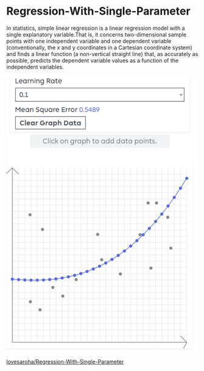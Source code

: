 # Regression-With-Single-Parameter
In statistics, simple linear regression is a linear regression model with a single explanatory variable.That is, it concerns two-dimensional sample points with one independent variable and one dependent variable (conventionally, the x and y coordinates in a Cartesian coordinate system) and finds a linear function (a non-vertical straight line) that, as accurately as possible, predicts the dependent variable values as a function of the independent variables.

![image](https://raw.githubusercontent.com/lovesaroha/gimages/main/17.png)

[lovesaroha/Regression-With-Single-Parameter](https://ml.lovesaroha.com/Regression-With-Single-Parameter)
